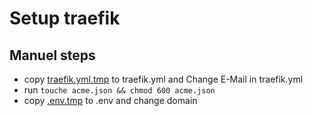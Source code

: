 # Setup traefik

## Manuel steps

- copy [traefik.yml.tmp](traefik.yml.tmp) to traefik.yml and Change E-Mail in traefik.yml
- run ```touche acme.json && chmod 600 acme.json```
- copy [.env.tmp](.env.tmp) to .env and change domain
